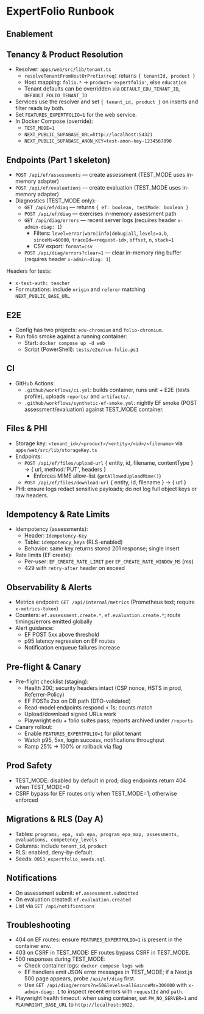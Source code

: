 # ExpertFolio Runbook

## Enablement
## Tenancy & Product Resolution
- Resolver: `apps/web/src/lib/tenant.ts`
  - `resolveTenantFromHostOrPrefix(req)` returns `{ tenantId, product }`
  - Host mapping: `folio.*` → `product='expertfolio'`, else `education`
  - Tenant defaults can be overridden via `DEFAULT_EDU_TENANT_ID`, `DEFAULT_FOLIO_TENANT_ID`
- Services use the resolver and set `{ tenant_id, product }` on inserts and filter reads by both.
- Set `FEATURES_EXPERTFOLIO=1` for the web service.
- In Docker Compose (override):
  - `TEST_MODE=1`
  - `NEXT_PUBLIC_SUPABASE_URL=http://localhost:54321`
  - `NEXT_PUBLIC_SUPABASE_ANON_KEY=test-anon-key-1234567890`

## Endpoints (Part 1 skeleton)
- `POST /api/ef/assessments` — create assessment (TEST_MODE uses in-memory adapter)
- `POST /api/ef/evaluations` — create evaluation (TEST_MODE uses in-memory adapter)
- Diagnostics (TEST_MODE only):
  - `GET /api/ef/diag` — returns `{ ef: boolean, testMode: boolean }`
  - `POST /api/ef/diag` — exercises in-memory assessment path
  - `GET /api/diag/errors` — recent server logs (requires header `x-admin-diag: 1`)
    - Filters: `level=error|warn|info|debug|all`, `levels=a,b`, `sinceMs=60000`, `traceId=<request-id>`, `offset`, `n`, `stack=1`
    - CSV export: `format=csv`
  - `POST /api/diag/errors?clear=1` — clear in-memory ring buffer (requires header `x-admin-diag: 1`)

Headers for tests:
- `x-test-auth: teacher`
- For mutations: include `origin` and `referer` matching `NEXT_PUBLIC_BASE_URL`

## E2E
- Config has two projects: `edu-chromium` and `folio-chromium`.
- Run folio smoke against a running container:
  - Start: `docker compose up -d web`
  - Script (PowerShell): `tests/e2e/run-folio.ps1`

## CI
- GitHub Actions:
  - `.github/workflows/ci.yml`: builds container, runs unit + E2E (tests profile), uploads `reports/` and `artifacts/`.
  - `.github/workflows/synthetic-ef-smoke.yml`: nightly EF smoke (POST assessment/evaluation) against TEST_MODE container.

## Files & PHI
- Storage key: `<tenant_id>/<product>/<entity>/<id>/<filename>` via `apps/web/src/lib/storageKey.ts`
- Endpoints:
  - `POST /api/ef/files/upload-url` { entity, id, filename, contentType } → { url, method:'PUT', headers }
    - Enforces MIME allow-list (`getAllowedUploadMime()`)
  - `POST /api/ef/files/download-url` { entity, id, filename } → { url }
- PHI: ensure logs redact sensitive payloads; do not log full object keys or raw headers.

## Idempotency & Rate Limits
- Idempotency (assessments):
  - Header: `Idempotency-Key`
  - Table: `idempotency_keys` (RLS-enabled)
  - Behavior: same key returns stored 201 response; single insert
- Rate limits (EF create):
  - Per-user: `EF_CREATE_RATE_LIMIT` per `EF_CREATE_RATE_WINDOW_MS` (ms)
  - 429 with `retry-after` header on exceed

## Observability & Alerts
- Metrics endpoint: `GET /api/internal/metrics` (Prometheus text; require `x-metrics-token`)
- Counters: `ef.assessment.create.*`, `ef.evaluation.create.*`; route timings/errors emitted globally
- Alert guidance:
  - EF POST 5xx above threshold
  - p95 latency regression on EF routes
  - Notification enqueue failures increase

## Pre-flight & Canary
- Pre-flight checklist (staging):
  - Health 200; security headers intact (CSP nonce, HSTS in prod, Referrer-Policy)
  - EF POSTs 2xx on DB path (DTO-validated)
  - Read-model endpoints respond < 1s; counts match
  - Upload/download signed URLs work
  - Playwright edu + folio suites pass; reports archived under `/reports`
- Canary rollout:
  - Enable `FEATURES_EXPERTFOLIO=1` for pilot tenant
  - Watch p95, 5xx, login success, notifications throughput
  - Ramp 25% → 100% or rollback via flag

## Prod Safety
- TEST_MODE: disabled by default in prod; diag endpoints return 404 when TEST_MODE=0
- CSRF bypass for EF routes only when TEST_MODE=1; otherwise enforced

## Migrations & RLS (Day A)
- Tables: `programs, epa, sub_epa, program_epa_map, assessments, evaluations, competency_levels`
- Columns: include `tenant_id`, `product`
- RLS: enabled, deny-by-default
- Seeds: `0053_expertfolio_seeds.sql`

## Notifications
- On assessment submit: `ef.assessment.submitted`
- On evaluation created: `ef.evaluation.created`
- List via `GET /api/notifications`

## Troubleshooting
- 404 on EF routes: ensure `FEATURES_EXPERTFOLIO=1` is present in the container env.
- 403 on CSRF in TEST_MODE: EF routes bypass CSRF in TEST_MODE.
- 500 responses during TEST_MODE:
  - Check container logs: `docker compose logs web`
  - EF handlers emit JSON error messages in TEST_MODE; if a Next.js 500 page appears, probe `/api/ef/diag` first.
  - Use `GET /api/diag/errors?n=50&levels=all&sinceMs=300000` with `x-admin-diag: 1` to inspect recent errors with `requestId` and `path`.
- Playwright health timeout: when using container, set `PW_NO_SERVER=1` and `PLAYWRIGHT_BASE_URL` to `http://localhost:3022`.


